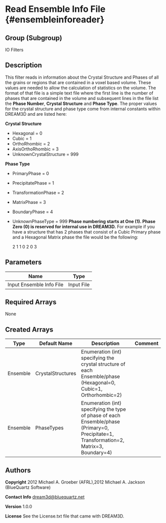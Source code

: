 Read Ensemble Info File {#ensembleinforeader}
======
## Group (Subgroup) ##
IO Filters

## Description ##
This filter reads in information about the Crystal Structure and Phases of all the grains or regions that are contained in a voxel based volume. These values are needed to allow the calculation of statistics on the volume. The format of that file is a simple text file where the first line is the number of phases that are contained in the volume and subsequent lines in the file list the __Phase Number__, __Crystal Structure__ and __Phase Type__. The proper values for the crystal structure and phase type come from internal constants within DREAM3D and are listed here:

**Crystal Structure**

- Hexagonal = 0
- Cubic = 1
- OrthoRhombic = 2
- AxisOrthoRhombic = 3
- UnknownCrystalStructure = 999

**Phase Type**

- PrimaryPhase = 0
- PrecipitatePhase = 1
- TransformationPhase = 2
- MatrixPhase = 3
- BoundaryPhase = 4
- UnknownPhaseType = 999
__Phase numbering starts at One (1). Phase Zero (0) is reserved for internal use in DREAM3D.__
For example if you have a structure that has 2 phases that consist of a Cubic Primary phase and a Hexagonal Matrix phase the file would be the following:


    2
    1  1  0
    2  0  3


## Parameters ##

| Name | Type |
|------|------|
| Input Ensemble Info File | Input File |

## Required Arrays ##
None

## Created Arrays ##

| Type | Default Name | Description | Comment |
|------|--------------|-------------|---------|
| Ensemble | CrystalStructures | Enumeration (int) specifying the crystal structure of each Ensemble/phase (Hexagonal=0, Cubic=1, Orthorhombic=2) |  |
| Ensemble | PhaseTypes | Enumeration (int) specifying the type of phase of each Ensemble/phase (Primary=0, Precipitate=1, Transformation=2, Matrix=3, Boundary=4) |  |

## Authors ##

**Copyright** 2012 Michael A. Groeber (AFRL),2012 Michael A. Jackson (BlueQuartz Software)

**Contact Info** dream3d@bluequartz.net

**Version** 1.0.0

**License**  See the License.txt file that came with DREAM3D.



